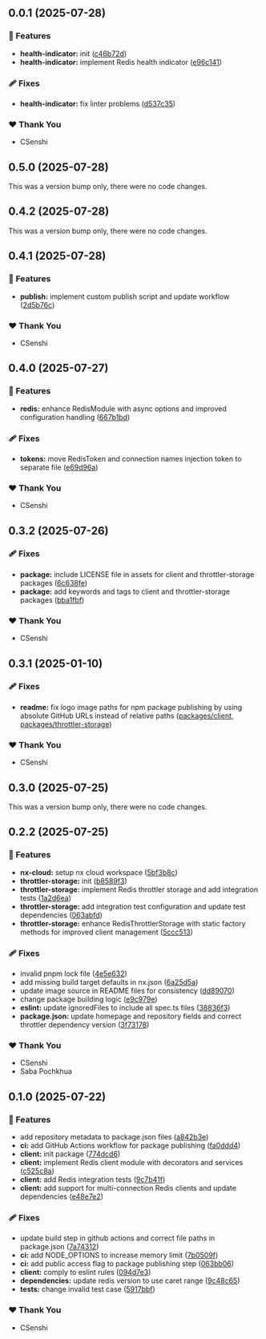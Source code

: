 ## 0.0.1 (2025-07-28)

### 🚀 Features

- **health-indicator:** init ([c46b72d](https://github.com/CSenshi/nestjs-redis/commit/c46b72d))
- **health-indicator:** implement Redis health indicator ([e96c141](https://github.com/CSenshi/nestjs-redis/commit/e96c141))

### 🩹 Fixes

- **health-indicator:** fix linter problems ([d537c35](https://github.com/CSenshi/nestjs-redis/commit/d537c35))

### ❤️ Thank You

- CSenshi

## 0.5.0 (2025-07-28)

This was a version bump only, there were no code changes.

## 0.4.2 (2025-07-28)

This was a version bump only, there were no code changes.

## 0.4.1 (2025-07-28)

### 🚀 Features

- **publish:** implement custom publish script and update workflow ([2d5b76c](https://github.com/CSenshi/nestjs-redis/commit/2d5b76c))

### ❤️ Thank You

- CSenshi

## 0.4.0 (2025-07-27)

### 🚀 Features

- **redis:** enhance RedisModule with async options and improved configuration handling ([667b1bd](https://github.com/CSenshi/nestjs-redis/commit/667b1bd))

### 🩹 Fixes

- **tokens:** move RedisToken and connection names injection token to separate file ([e69d96a](https://github.com/CSenshi/nestjs-redis/commit/e69d96a))

### ❤️ Thank You

- CSenshi

## 0.3.2 (2025-07-26)

### 🩹 Fixes

- **package:** include LICENSE file in assets for client and throttler-storage packages ([6c638fe](https://github.com/CSenshi/nestjs-redis/commit/6c638fe))
- **package:** add keywords and tags to client and throttler-storage packages ([bba1fbf](https://github.com/CSenshi/nestjs-redis/commit/bba1fbf))

### ❤️ Thank You

- CSenshi

## 0.3.1 (2025-01-10)

### 🩹 Fixes

- **readme:** fix logo image paths for npm package publishing by using absolute GitHub URLs instead of relative paths ([packages/client](packages/client/README.md), [packages/throttler-storage](packages/throttler-storage/README.md))

### ❤️ Thank You

- CSenshi

## 0.3.0 (2025-07-25)

This was a version bump only, there were no code changes.

## 0.2.2 (2025-07-25)

### 🚀 Features

- **nx-cloud:** setup nx cloud workspace ([5bf3b8c](https://github.com/CSenshi/nestjs-redis/commit/5bf3b8c))
- **throttler-storage:** init ([b8589f3](https://github.com/CSenshi/nestjs-redis/commit/b8589f3))
- **throttler-storage:** implement Redis throttler storage and add integration tests ([1a2d6ea](https://github.com/CSenshi/nestjs-redis/commit/1a2d6ea))
- **throttler-storage:** add integration test configuration and update test dependencies ([063abfd](https://github.com/CSenshi/nestjs-redis/commit/063abfd))
- **throttler-storage:** enhance RedisThrottlerStorage with static factory methods for improved client management ([5ccc513](https://github.com/CSenshi/nestjs-redis/commit/5ccc513))

### 🩹 Fixes

- invalid pnpm lock file ([4e5e632](https://github.com/CSenshi/nestjs-redis/commit/4e5e632))
- add missing build target defaults in nx.json ([6a25d5a](https://github.com/CSenshi/nestjs-redis/commit/6a25d5a))
- update image source in README files for consistency ([dd89070](https://github.com/CSenshi/nestjs-redis/commit/dd89070))
- change package building logic ([e9c979e](https://github.com/CSenshi/nestjs-redis/commit/e9c979e))
- **eslint:** update ignoredFiles to include all spec.ts files ([38836f3](https://github.com/CSenshi/nestjs-redis/commit/38836f3))
- **package.json:** update homepage and repository fields and correct throttler dependency version ([3f73178](https://github.com/CSenshi/nestjs-redis/commit/3f73178))

### ❤️ Thank You

- CSenshi
- Saba Pochkhua

## 0.1.0 (2025-07-22)

### 🚀 Features

- add repository metadata to package.json files ([a842b3e](https://github.com/CSenshi/nestjs-redis/commit/a842b3e))
- **ci:** add GitHub Actions workflow for package publishing ([fa0ddd4](https://github.com/CSenshi/nestjs-redis/commit/fa0ddd4))
- **client:** init package ([774dcd6](https://github.com/CSenshi/nestjs-redis/commit/774dcd6))
- **client:** implement Redis client module with decorators and services ([c525c8a](https://github.com/CSenshi/nestjs-redis/commit/c525c8a))
- **client:** add Redis integration tests ([9c7b41f](https://github.com/CSenshi/nestjs-redis/commit/9c7b41f))
- **client:** add support for multi-connection Redis clients and update dependencies ([e48e7e2](https://github.com/CSenshi/nestjs-redis/commit/e48e7e2))

### 🩹 Fixes

- update build step in github actions and correct file paths in package.json ([7a74312](https://github.com/CSenshi/nestjs-redis/commit/7a74312))
- **ci:** add NODE_OPTIONS to increase memory limit ([7b0509f](https://github.com/CSenshi/nestjs-redis/commit/7b0509f))
- **ci:** add public access flag to package publishing step ([063bb06](https://github.com/CSenshi/nestjs-redis/commit/063bb06))
- **client:** comply to eslint rules ([094d7e3](https://github.com/CSenshi/nestjs-redis/commit/094d7e3))
- **dependencies:** update redis version to use caret range ([9c48c65](https://github.com/CSenshi/nestjs-redis/commit/9c48c65))
- **tests:** change invalid test case ([5917bbf](https://github.com/CSenshi/nestjs-redis/commit/5917bbf))

### ❤️ Thank You

- CSenshi
